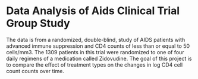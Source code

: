 # Data Analysis of Aids Clinical Trial Group Study

The data is from a randomized, double-blind, study of AIDS patients with advanced immune suppression and
CD4 counts of less than or equal to 50 cells/mm3. The 1309 patients in this trial were randomized to one of
four daily regimens of a medication called Zidovudine. The goal of this project is to compare the effect of
treatment types on the changes in log CD4 cell count counts over time.
